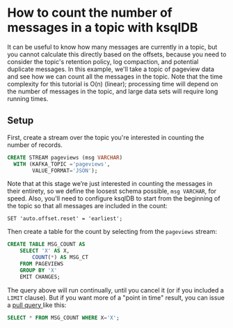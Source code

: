<!-- title: How to count the number of messages in a topic with ksqlDB -->
<!-- description: In this tutorial, learn how to count the number of messages in a topic with ksqlDB, with step-by-step instructions and supporting code. -->

# How to count the number of messages in a topic with ksqlDB

It can be useful to know how many messages are currently in a topic, but you cannot calculate this directly based on the offsets, because you need to consider the topic's retention policy, log compaction, and potential duplicate messages. In this example, we'll take a topic of pageview data and see how we can count all the messages in the topic. Note that the time complexity for this tutorial is O(n) (linear); processing time will depend on the number of messages in the topic, and large data sets will require long running times.

## Setup

First, create a stream over the topic you're interested in counting the number of records.

```sql
CREATE STREAM pageviews (msg VARCHAR)
  WITH (KAFKA_TOPIC ='pageviews',
        VALUE_FORMAT='JSON');
```
Note that at this stage we’re just interested in counting the messages in their entirety, so we define the loosest schema possible, `msg VARCHAR`, for speed.
Also, you'll need to configure ksqlDB to start from the beginning of the topic so that all messages are included in the count:
```text
SET 'auto.offset.reset' = 'earliest';
```

Then create a table for the count by selecting from the `pageviews` stream:

```sql
CREATE TABLE MSG_COUNT AS
    SELECT 'X' AS X,
        COUNT(*) AS MSG_CT
    FROM PAGEVIEWS
    GROUP BY 'X'
    EMIT CHANGES;
```
The query above will run continually, until you cancel it (or if you included a `LIMIT` clause). But if you want more of a "point in time" result, you can issue a [pull query ](https://docs.ksqldb.io/en/latest/concepts/queries/#pull) like this:

```sql
SELECT * FROM MSG_COUNT WHERE X='X';
```